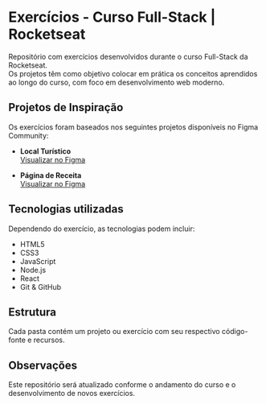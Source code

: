 # Exercícios - Curso Full-Stack | Rocketseat

Repositório com exercícios desenvolvidos durante o curso Full-Stack da Rocketseat.  
Os projetos têm como objetivo colocar em prática os conceitos aprendidos ao longo do curso, com foco em desenvolvimento web moderno.

## Projetos de Inspiração

Os exercícios foram baseados nos seguintes projetos disponíveis no Figma Community:

- **Local Turístico**  
  [Visualizar no Figma](https://www.figma.com/community/file/1384542229391733447/local-turistico)

- **Página de Receita**  
  [Visualizar no Figma](https://www.figma.com/community/file/1360315130061454535/pagina-de-receita)

## Tecnologias utilizadas

Dependendo do exercício, as tecnologias podem incluir:

- HTML5  
- CSS3  
- JavaScript  
- Node.js  
- React  
- Git & GitHub  

## Estrutura

Cada pasta contém um projeto ou exercício com seu respectivo código-fonte e recursos.

## Observações

Este repositório será atualizado conforme o andamento do curso e o desenvolvimento de novos exercícios.
